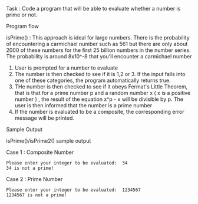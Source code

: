 Task : Code a program that will be able to evaluate whether a number is prime or not.

Program flow

isPrime() : This approach is ideal for large numbers. There is the probability of encountering a carmichael number such as 561 but there are only about 2000 of these numbers for the first 25 billion numbers in the number series. The probability is around 8x10^-8 that you'll encounter a carmichael number
1. User is prompted for a number to evaluate
2. The number is then checked to see if it is 1,2 or 3. If the input falls into one of these categories, the program automatically returns true.
3. THe number is then checked to see if it obeys Fermat's Little Theorem, that is that for a prime number p and a random number x ( x is a positive number ) , the result of the equation x^p - x will be divisible by p. The user is then informed that the number is a prime number
4. If the number is evaluated to be a composite, the corresponding error message will be printed.

Sample Output

isPrime()/isPrime2() sample output

Case 1 : Composite Number

```
Please enter your integer to be evaluated:  34
34 is not a prime!
```

Case 2 : Prime Number
```
Please enter your integer to be evaluated:  1234567
1234567 is not a prime!
```
